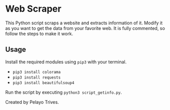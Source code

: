 # Web Scraper

This Python script scraps a website and extracts information of it.
Modify it as you want to get the data from your favorite web.
It is fully commented, so follow the steps to make it work.

## Usage

Install the required modules using `pip3` with your terminal.

- `pip3 install colorama`
- `pip3 install requests`
- `pip3 install beautifulsoup4`

Run the script by executing `python3 script_getinfo.py`.

Created by Pelayo Trives.
